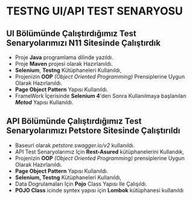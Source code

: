 # TESTNG UI/API TEST SENARYOSU

## UI Bölümünde Çalıştırdığımız Test Senaryolarımızı N11 Sitesinde Çalıştırdık

- Proje **Java** programlama dilinde yazıldı.
- Proje **Maven** projesi olarak Hazırlanıldı.
- **Selenium**, **Testng** Kütüphaneleri Kullanıldı,
- Projenizin **OOP** _(Object Oriented Programming)_ Prensiplerine Uygun Olarak  Hazırlanıldı.
- **Page Object Pattern** Yapısı Kullanıldı.
- FrameWork İçerisinde **Selenium 4**'den Sonra Kullanılmaya başlanılan **_Metod_** Yapısı Kullanıldı.


## API Bölümünde Çalıştırdığımız Test Senaryolarımızı Petstore Sitesinde Çalıştırıldı
- Baseurl olarak _petstore.swagger.io/v2_ kullanıldı.
- API Test Senaryolarımız Için **Rest-Asured** kütüphanelerini Kullandık,
- Projenizin **OOP** _(Object Oriented Programming)_ prensiplerine Uygun Olarak Hazırlanıldı.
- **Page Object Pattern** Yapısı Kullanıldı.
- **Selenium, Testng** Kütüphaneleri Kullanıldı,
- Data Dogrulamaları Için **Pojo** Class Yapısı Ile Çalışıldı.
- **POJO Class** icinde syntex yapısı için **Lombok** kütüphanesi kullanıldı



 